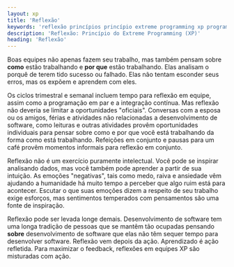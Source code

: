```yaml
---
layout: xp
title: 'Reflexão'
keywords: 'reflexão princípios princípio extreme programming xp programação extrema'
description: 'Reflexão: Princípio do Extreme Programming (XP)'
heading: 'Reflexão'
---
```


Boas equipes não apenas fazem seu trabalho, mas também pensam sobre **como** estão trabalhando e **por que** estão trabalhando. Elas analisam o porquê de terem tido sucesso ou falhado. Elas não tentam esconder seus erros, mas os expõem e aprendem com eles.

Os ciclos trimestral e semanal incluem tempo para reflexão em equipe, assim como a programação em par e a integração contínua. Mas reflexão não deveria se limitar a oportunidades "oficiais". Conversas com a esposa ou os amigos, férias e atividades não relacionadas a desenvolvimento de software, como leituras e outras atividades provêm oportunidades individuais para pensar sobre como e por que você está trabalhando da forma como está trabalhando. Refeições em conjunto e pausas para um café provêm momentos informais para reflexão em conjunto.

Reflexão não é um exercício puramente intelectual. Você pode se inspirar analisando dados, mas você também pode aprender a partir de sua intuição. As emoções "negativas", tais como medo, raiva e ansiedade vêm ajudando a humanidade há muito tempo a perceber que algo ruim está para acontecer. Escutar o que suas emoções dizem a respeito de seu trabalho exige esforços, mas sentimentos temperados com pensamentos são uma fonte de inspiração.

Reflexão pode ser levada longe demais. Desenvolvimento de software tem uma longa tradição de pessoas que se mantêm tão ocupadas pensando **sobre** desenvolvimento de software que elas não têm sequer tempo para desenvolver software. Reflexão vem depois da ação. Aprendizado é ação refletida. Para maximizar o feedback, reflexões em equipes XP são misturadas com ação.
